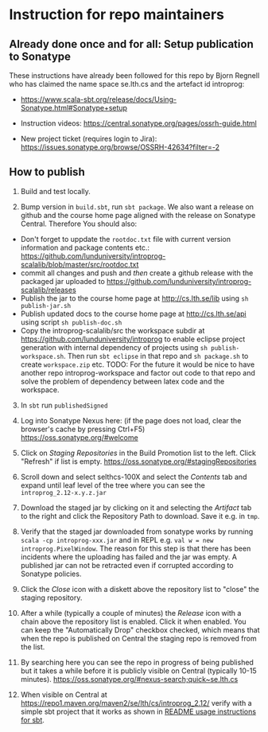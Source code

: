 # Instruction for repo maintainers

## Already done once and for all: Setup publication to Sonatype

These instructions have already been followed for this repo by Bjorn Regnell who has claimed the name space se.lth.cs and the artefact id introprog:

* https://www.scala-sbt.org/release/docs/Using-Sonatype.html#Sonatype+setup

* Instruction videos: https://central.sonatype.org/pages/ossrh-guide.html

* New project ticket (requires login to Jira): https://issues.sonatype.org/browse/OSSRH-42634?filter=-2

## How to publish

1. Build and test locally.

2. Bump version in `build.sbt`, run `sbt package`. We also want a release on github and the course home page aligned with the release on Sonatype Central. Therefore You should also:
  - Don't forget to uppdate the `rootdoc.txt` file with current version information and package contents etc.: https://github.com/lunduniversity/introprog-scalalib/blob/master/src/rootdoc.txt
  - commit all changes and push and *then* create a github release with the packaged jar uploaded to https://github.com/lunduniversity/introprog-scalalib/releases
  - Publish the jar to the course home page at http://cs.lth.se/lib using  `sh publish-jar.sh`
  - Publish updated docs to the course home page at http://cs.lth.se/api using script `sh publish-doc.sh`
  - Copy the introprog-scalalib/src the workspace subdir at https://github.com/lunduniversity/introprog to enable eclipse project generation with internal dependency of projects using `sh publish-workspace.sh`. Then run `sbt eclipse` in that repo and `sh package.sh` to create `workspace.zip` etc. TODO: For the future it would be nice to have another repo introprog-workspace and factor out code to that repo and solve the problem of dependency between latex code and the workspace.

3. In `sbt` run `publishedSigned`

4. Log into Sonatype Nexus here: (if the page does not load, clear the browser's cache by pressing Ctrl+F5) https://oss.sonatype.org/#welcome

5. Click on *Staging Repositories* in the Build Promotion list to the left. Click "Refresh" if list is empty. https://oss.sonatype.org/#stagingRepositories

6. Scroll down and select selthcs-100X and select the *Contents* tab and expand until leaf level of the tree where you can see the `introprog_2.12-x.y.z.jar`

7. Download the staged jar by clicking on it and selecting the *Artifact* tab to the right and click the Repository Path to download. Save it e.g. in `tmp`.

8. Verify that the staged jar downloaded from sonatype works by running `scala -cp introprog-xxx.jar` and in REPL e.g. `val w = new introprog.PixelWindow`. The reason for this step is that there has been incidents where the uploading has failed and the jar was empty. A published jar can not be retracted even if corrupted according to Sonatype policies.

9. Click the *Close* icon with a diskett above the repository list to "close" the staging repository.

10. After a while (typically a couple of minutes) the *Release* icon with a chain above the repository list is enabled. Click it when enabled. You can keep the "Automatically Drop" checkbox checked, which means that when the repo is published on Central the staging repo is removed from the list.

11. By searching here you can see the repo in progress of being published but it takes a while before it is publicly visible on Central (typically 10-15 minutes). https://oss.sonatype.org/#nexus-search;quick~se.lth.cs

12. When visible on Central at https://repo1.maven.org/maven2/se/lth/cs/introprog_2.12/ verify with a simple sbt project that it works as shown in [README usage instructions for sbt](https://github.com/lunduniversity/introprog-scalalib/blob/master/README.md#using-sbt).
